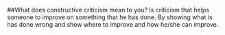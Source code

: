 ##What does constructive criticism mean to you? 
Is criticism that helps someone to improve on something that he has done.
By showing what is has done wrong and show where to improve and how he/she can improve.